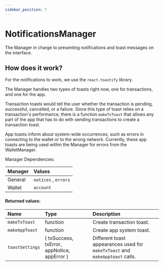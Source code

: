 ```yaml
---
sidebar_position: 7
---
```


# NotificationsManager

The Manager in charge to presenting notifications and toast messages on the interface.

## How does it work?

For the notifications to work, we use the `react-toastify` library. 

The Manager handles two types of toasts right now, one for transactions, and one for the app.

Transaction toasts would tell the user whether the transaction is pending, successful, cancelled, or a failure. Since this type of toast relies on a transaction's performance, there is a function `makeTxToast` that allows any part of the app that has to do with sending transactions to create a transaction toast.

App toasts inform about system-wide occurrences, such as errors in connecting to the wallet or to the wrong network. Currently, these app toasts are being used within the Manager for errors from the WalletManager.

Manager Dependencies:

| Manager | Values                                                          |
| :--- | :------------------------------------------------------------------- |
| General | `notices` , `errors`
| Wallet | `account`

#### Returned values:
| Name | Type | Description                                                          |
| :--- | :--- | :------------------------------------------------------------------- |
|`makeTxToast` | function | Create transaction toast.
|`makeAppToast` | function | Create app system toast.
|`toastSettings` | { txSuccess, txError, appNotice, appError } | Different toast appearances used for `makeTxToast` and `makeApptoast` calls.
